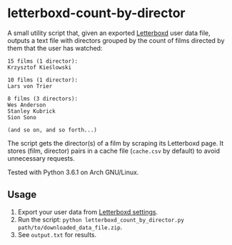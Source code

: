 # letterboxd-count-by-director

A small utility script that, given an exported [Letterboxd](http://letterboxd.com) user data file, outputs a text file with directors grouped by the count of films directed by them that the user has watched:

```
15 films (1 director):
Krzysztof Kieślowski

10 films (1 director):
Lars von Trier

8 films (3 directors):
Wes Anderson
Stanley Kubrick
Sion Sono

(and so on, and so forth...)
```

The script gets the director(s) of a film by scraping its Letterboxd page. It stores (film, director) pairs in a cache file (``cache.csv`` by default) to avoid unnecessary requests.

Tested with Python 3.6.1 on Arch GNU/Linux.

## Usage
1. Export your user data from [Letterboxd settings](https://letterboxd.com/settings/data/).
2. Run the script: ``python letterboxd_count_by_director.py path/to/downloaded_data_file.zip``.
3. See ``output.txt`` for results.